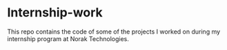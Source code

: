 # Internship-work
This repo contains the code of some of the projects I worked on during my internship program at Norak Technologies.
